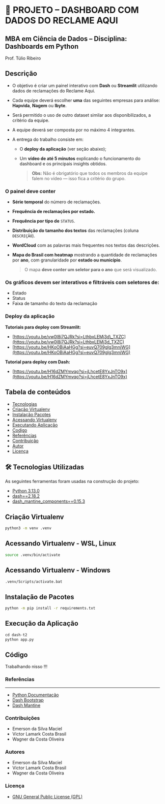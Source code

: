 📌 PROJETO – DASHBOARD COM DADOS DO RECLAME AQUI
===

MBA em Ciência de Dados – Disciplina: Dashboards em Python
---
Prof. Túlio Ribeiro


**Descrição**
---

* O objetivo é criar um painel interativo com **Dash** ou **Streamlit** utilizando dados de reclamações do Reclame Aqui.
* Cada equipe deverá escolher **uma** das seguintes empresas para análise: **Hapvida**, **Nagem** ou **Ibyte**.
* Será permitido o uso de outro dataset similar aos disponibilizados, a critério da equipe.
* A equipe deverá ser composta por no máximo 4 integrantes.
* A entrega do trabalho consiste em:

  * O **deploy da aplicação** (ver seção abaixo);
  * Um **vídeo de até 5 minutos** explicando o funcionamento do dashboard e os principais insights obtidos.

    > **Obs:** Não é obrigatório que todos os membros da equipe falem no vídeo — isso fica a critério do grupo.

### **O painel deve conter**

* **Série temporal** do número de reclamações.
* **Frequência de reclamações por estado.**
* **Frequência por tipo de** `STATUS`.
* **Distribuição do tamanho dos textos** das reclamações (coluna `DESCRIÇÃO`).
* **WordCloud** com as palavras mais frequentes nos textos das descrições.
* **Mapa do Brasil com heatmap** mostrando a quantidade de reclamações por **ano**, com granularidade por **estado ou município**.

  > O mapa **deve conter um seletor para o ano** que será visualizado.

### **Os gráficos devem ser interativos e filtráveis com seletores de:**

* Estado
* Status
* Faixa de tamanho do texto da reclamação

### **Deploy da aplicação**

**Tutoriais para deploy com Streamlit:**

* [https://youtu.be/vw0I8i7QJRk?si=LthbxLEMj3d\_TXZC](https://youtu.be/vw0I8i7QJRk?si=LthbxLEMj3d_TXZC)
* [https://youtu.be/HKoOBiAaHGg?si=euvQ709gIg3mnjWG](https://youtu.be/HKoOBiAaHGg?si=euvQ709gIg3mnjWG)

**Tutorial para deploy com Dash:**

* [https://youtu.be/H16dZMYmvqo?si=jLhcetE8YxJnTO9x](https://youtu.be/H16dZMYmvqo?si=jLhcetE8YxJnTO9x)



Tabela de conteúdos
---
<!--ts-->   
   * [Tecnologias](#🛠-tecnologias-utilizadas)
   * [Criação Virtualenv](#criação-virtualenv)
   * [Instalação Pacotes](#instalação-de-pacotes)
   * [Acessando Virtualenv](#acessando-virtualenv---wsl-linux)
   * [Executando Aplicação](#execução-da-aplicação)
   * [Codigo](#código)     
   * [Referências](#referências)
   * [Contribuição](#contribuição)
   * [Autor](#autor)
   * [Licença](#licença)
<!--te-->

🛠 Tecnologias Utilizadas
---
As seguintes ferramentas foram usadas na construção do projeto:

- [Python 3.13.0](https://docs.python.org/pt-br/3/)
- [dash==2.18.2](https://dash.plotly.com/)
- [dash_mantine_components==0.15.3](https://www.dash-mantine-components.com/)

Criação Virtualenv
---


~~~bash
python3 -m venv .venv
~~~


Acessando Virtualenv - WSL, Linux
---


~~~bash
source .venv/bin/activate
~~~


Acessando Virtualenv - Windows
---


~~~bash
.venv/Scripts/activate.bat
~~~


Instalação de Pacotes
---


~~~bash
python -m pip install -r requirements.txt
~~~

Execução da Aplicação
---

~~~python
cd dash-t2
python app.py
~~~

Código
---

Trabalhando nisso !!!

### Referências
---

- [Python Documentação](https://docs.python.org/pt-br/3/)
- [Dash Bootstrap](https://dash.plotly.com/)
- [Dash Mantine](https://www.dash-mantine-components.com/)


### Contribuições

- Emerson da Silva Maciel
- Victor Lamark Costa Brasil
- Wagner da Costa Oliveira

### Autores

- Emerson da Silva Maciel
- Victor Lamark Costa Brasil
- Wagner da Costa Oliveira

### Licença

- [GNU General Public License (GPL)](https://www.gnu.org/licenses/gpl-3.0.html)